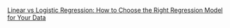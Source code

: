 
[Linear vs Logistic Regression: How to Choose the Right Regression Model for Your Data](https://www.freecodecamp.org/news/linear-regression-vs-logistic-regression/)
